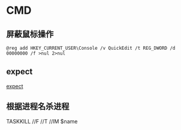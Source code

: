 # CMD
## 屏蔽鼠标操作
    @reg add HKEY_CURRENT_USER\Console /v QuickEdit /t REG_DWORD /d 00000000 /f >nul 2>nul

## expect
  [expect](https://github.com/ManyyWu/expect)

## 根据进程名杀进程
  TASKKILL //F //T //IM $name
